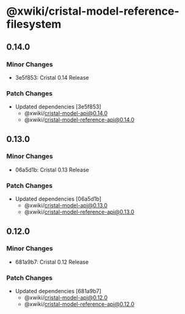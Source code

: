 # @xwiki/cristal-model-reference-filesystem

## 0.14.0

### Minor Changes

- 3e5f853: Cristal 0.14 Release

### Patch Changes

- Updated dependencies [3e5f853]
  - @xwiki/cristal-model-api@0.14.0
  - @xwiki/cristal-model-reference-api@0.14.0

## 0.13.0

### Minor Changes

- 06a5d1b: Cristal 0.13 Release

### Patch Changes

- Updated dependencies [06a5d1b]
  - @xwiki/cristal-model-api@0.13.0
  - @xwiki/cristal-model-reference-api@0.13.0

## 0.12.0

### Minor Changes

- 681a9b7: Cristal 0.12 Release

### Patch Changes

- Updated dependencies [681a9b7]
  - @xwiki/cristal-model-api@0.12.0
  - @xwiki/cristal-model-reference-api@0.12.0
